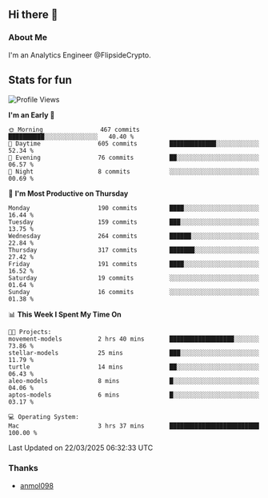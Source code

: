## Hi there 👋

### About Me

I'm an Analytics Engineer @FlipsideCrypto.
  
## Stats for fun


<!--START_SECTION:waka-->
![Profile Views](http://img.shields.io/badge/Profile%20Views-0-blue)

**I'm an Early 🐤** 

```text
🌞 Morning                467 commits         ██████████░░░░░░░░░░░░░░░   40.40 % 
🌆 Daytime                605 commits         █████████████░░░░░░░░░░░░   52.34 % 
🌃 Evening                76 commits          ██░░░░░░░░░░░░░░░░░░░░░░░   06.57 % 
🌙 Night                  8 commits           ░░░░░░░░░░░░░░░░░░░░░░░░░   00.69 % 
```
📅 **I'm Most Productive on Thursday** 

```text
Monday                   190 commits         ████░░░░░░░░░░░░░░░░░░░░░   16.44 % 
Tuesday                  159 commits         ███░░░░░░░░░░░░░░░░░░░░░░   13.75 % 
Wednesday                264 commits         ██████░░░░░░░░░░░░░░░░░░░   22.84 % 
Thursday                 317 commits         ███████░░░░░░░░░░░░░░░░░░   27.42 % 
Friday                   191 commits         ████░░░░░░░░░░░░░░░░░░░░░   16.52 % 
Saturday                 19 commits          ░░░░░░░░░░░░░░░░░░░░░░░░░   01.64 % 
Sunday                   16 commits          ░░░░░░░░░░░░░░░░░░░░░░░░░   01.38 % 
```


📊 **This Week I Spent My Time On** 

```text
🐱‍💻 Projects: 
movement-models          2 hrs 40 mins       ██████████████████░░░░░░░   73.86 % 
stellar-models           25 mins             ███░░░░░░░░░░░░░░░░░░░░░░   11.79 % 
turtle                   14 mins             ██░░░░░░░░░░░░░░░░░░░░░░░   06.43 % 
aleo-models              8 mins              █░░░░░░░░░░░░░░░░░░░░░░░░   04.06 % 
aptos-models             6 mins              █░░░░░░░░░░░░░░░░░░░░░░░░   03.17 % 

💻 Operating System: 
Mac                      3 hrs 37 mins       █████████████████████████   100.00 % 
```


 Last Updated on 22/03/2025 06:32:33 UTC
<!--END_SECTION:waka-->

### Thanks
 - [anmol098](https://github.com/anmol098/waka-readme-stats/)
  
